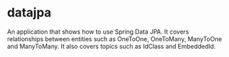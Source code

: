 # datajpa

An application that shows how to use Spring Data JPA. It covers relationships between entities such as OneToOne,
OneToMany, ManyToOne and ManyToMany. It also covers topics such as IdClass and EmbeddedId.